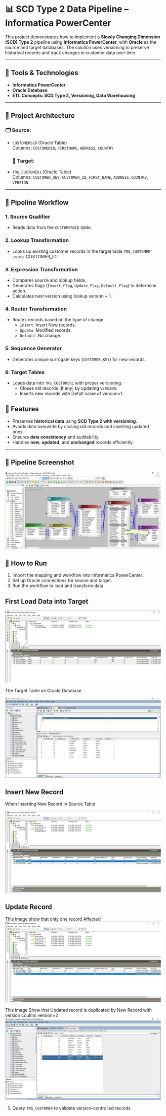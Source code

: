 
# 📊 SCD Type 2 Data Pipeline – Informatica PowerCenter

This project demonstrates how to implement a **Slowly Changing Dimension (SCD) Type 2** pipeline using **Informatica PowerCenter**, with **Oracle** as the source and target databases. The solution uses versioning to preserve historical records and track changes in customer data over time.

---

## 🧰 Tools & Technologies
- **Informatica PowerCenter**
- **Oracle Database**
- **ETL Concepts: SCD Type 2, Versioning, Data Warehousing**

---

## 🧱 Project Architecture

### 🗂 Source:
- `CUSTOMERSCD` (Oracle Table)  
  Columns: `CUSTOMERID`, `FIRSTNAME`, `ADDRESS`, `COUNTRY`

  ### 🎯 Target:
- `TRG_CUSTOMER1` (Oracle Table)  
  Columns: `CUSTOMER_KEY`, `CUSTOMER_ID`, `FIRST_NAME`, `ADDRESS`, `COUNTRY`, `VERSION`

---

## 🔄 Pipeline Workflow

### 1. **Source Qualifier**
- Reads data from the `CUSTOMERSCD` table.

### 2. **Lookup Transformation**
- Looks up existing customer records in the target table `TRG_CUSTOMER' using `CUSTOMER_ID`.

### 3. **Expression Transformation**
- Compares source and lookup fields.
- Generates flags (`Insert_Flag`, `Update_Flag`, `Default_Flag`) to determine action.
- Calculates next version using lookup version + 1.

### 4. **Router Transformation**
- Routes records based on the type of change:
  - `Insert`: Insert New records.
  - `Update`: Modified records.
  - `Default`: No change.

### 5. **Sequence Generator**
- Generates unique surrogate keys (`CUSTOMER_KEY`) for new records.

### 6. **Target Tables**
- Loads data into `TRG_CUSTOMER1` with proper versioning:
  - Closes old records (if any) by updating `VERSION`.
  - Inserts new records with Defult value of version=1.

## 📌 Features

- Preserves **historical data** using **SCD Type 2 with versioning**.
- Avoids data overwrite by closing old records and inserting updated ones.
- Ensures **data consistency** and auditability.
- Handles **new**, **updated**, and **unchanged** records efficiently.

---

## 📸 Pipeline Screenshot


<img src="https://github.com/mohamedabodonia/SCD-Type-2-Data-Pipeline-Informatica-PowerCenter/blob/main/Informatica%20Power%20center%20image/1.jpeg?raw=true">

## 🚀 How to Run

1. Import the mapping and workflow into Informatica PowerCenter.
2. Set up Oracle connections for source and target.
3. Run the workflow to load and transform data.

  ## First Load Data into Target
   
<img src="https://github.com/mohamedabodonia/SCD-Type-2-Data-Pipeline-Informatica-PowerCenter/blob/main/WorkFlow/First%20Running.jpeg?raw=true">

  The Target Table on Oracle Database

  <img src="https://github.com/mohamedabodonia/SCD-Type-2-Data-Pipeline-Informatica-PowerCenter/blob/main/WorkFlow/Loading%20data%20into%20Target.jpeg?raw=true">

 ## Insert New Record 

 When Inserting New Record in Source Table 

   <img src="https://github.com/mohamedabodonia/SCD-Type-2-Data-Pipeline-Informatica-PowerCenter/blob/main/WorkFlow/Insert%20New%20Record.jpeg?raw=true">

 ## Update Record 

This Image show that only one record Affected 
      <img src="https://github.com/mohamedabodonia/SCD-Type-2-Data-Pipeline-Informatica-PowerCenter/blob/main/WorkFlow/Update%20Monitor.jpeg?raw=true">


This image Show that Updated record is duplicated by New Record with version coulmn version=2 
       <img src="https://github.com/mohamedabodonia/SCD-Type-2-Data-Pipeline-Informatica-PowerCenter/blob/main/WorkFlow/Oracle%20Target%20Table.jpeg?raw=true">








   
5. Query `TRG_CUSTOMER` to validate version-controlled records.


